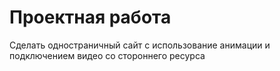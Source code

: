 # Проектная работа  
Сделать одностраничный сайт с использование анимации и подключением видео со стороннего ресурса